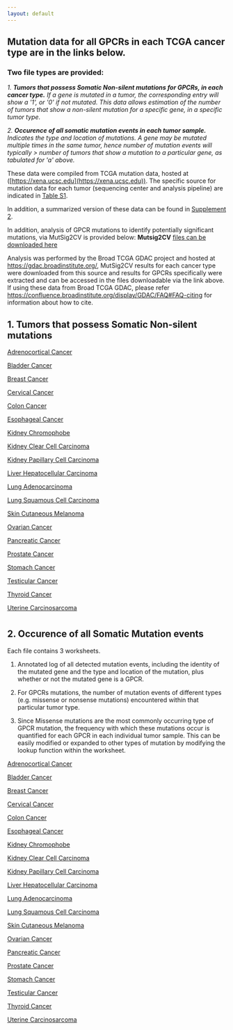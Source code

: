 ```yaml
---
layout: default
---
```


## Mutation data for all GPCRs in each TCGA cancer type are in the links below. 

### Two file types are provided:

*1. **Tumors that possess Somatic Non-silent mutations for GPCRs, in each cancer type.** If a gene is mutated in a tumor, the corresponding entry will show a '1', or '0' if not mutated. This data allows estimation of the number of tumors that show a non-silent mutation for a specific gene, in a specific tumor type.*

*2. **Occurence of all somatic mutation events in each tumor sample.** Indicates the type and location of mutations. A gene may be mutated multiple times in the same tumor, hence number of mutation events will typically > number of tumors that show a mutation to a particular gene, as tabulated for 'a' above.*

These data were compiled from TCGA mutation data, hosted at ([https://xena.ucsc.edu](https://xena.ucsc.edu)). The specific source for mutation data for each tumor (sequencing center and analysis pipeline) are indicated in [Table S1](https://drive.google.com/open?id=1fvKFBhpNL4Nl_g5Be5b3O6FWHxHpU8C3).

In addition, a summarized version of these data can be found in [Supplement 2](https://drive.google.com/open?id=1ROW2FWvDYlP7w5n-qMR8KMapnjkD2Ta9).   
   
In addition, analysis of GPCR mutations to identify potentially significant mutations, via MutSig2CV is provided below:
**Mutsig2CV** [files can be downloaded here](https://drive.google.com/open?id=1La_YVOFuoEqsXvCsyItA9XrKuASxCK0Y)

Analysis was performed by the Broad TCGA GDAC project and hosted at https://gdac.broadinstitute.org/, MutSig2CV results for each cancer type were downloaded from this source and results for GPCRs specifically were extracted and can be accessed in the files downloadable via the link above. If using these data from Broad TCGA GDAC, please refer https://confluence.broadinstitute.org/display/GDAC/FAQ#FAQ-citing for information about how to cite.
   

## 1. Tumors that possess Somatic Non-silent mutations




[Adrenocortical Cancer](https://drive.google.com/open?id=0ByccgsfmD86PMUh1TjVPR2tuZjQ) 

[Bladder Cancer](https://drive.google.com/open?id=0ByccgsfmD86PcFZZZUZBQS1HQlE) 

[Breast Cancer](https://drive.google.com/open?id=0ByccgsfmD86PZ1RvS1paRzBNRDg) 

[Cervical Cancer](https://drive.google.com/open?id=0ByccgsfmD86PZ0JXS0NEdWxiMUk) 

[Colon Cancer](https://drive.google.com/open?id=0ByccgsfmD86PaWxMT1ZnNzQyaTQ) 

[Esophageal Cancer](https://drive.google.com/open?id=0ByccgsfmD86PV3dGd3RlMUN2M1E)

[Kidney Chromophobe](https://drive.google.com/open?id=0ByccgsfmD86PMjY2SnFITEk4OVk)

[Kidney Clear Cell Carcinoma](https://drive.google.com/open?id=0ByccgsfmD86PMENoNS1ONHJhR00)

[Kidney Papillary Cell Carcinoma](https://drive.google.com/open?id=0ByccgsfmD86PRHZEZzJ3QWFwclE)

[Liver Hepatocellular Carcinoma](https://drive.google.com/open?id=0ByccgsfmD86POGFfZ1BCNEpiMEU)

[Lung Adenocarcinoma](https://drive.google.com/open?id=0ByccgsfmD86PUVVyTHRSMmhKSVU)

[Lung Squamous Cell Carcinoma](https://drive.google.com/open?id=0ByccgsfmD86PT2ZMb3VYYTZsaU0)

[Skin Cutaneous Melanoma](https://drive.google.com/open?id=0ByccgsfmD86PWUcwV21QXzRValk)

[Ovarian Cancer](https://drive.google.com/open?id=0ByccgsfmD86PVS12b3FmVDA5blk)

[Pancreatic Cancer](https://drive.google.com/open?id=0ByccgsfmD86PYTBwM1czT1h4NG8)

[Prostate Cancer](https://drive.google.com/open?id=0ByccgsfmD86PSlVQeTgzV1FJLTA)

[Stomach Cancer](https://drive.google.com/open?id=0ByccgsfmD86PUGF0Wi12Mk02ajg)

[Testicular Cancer](https://drive.google.com/open?id=0ByccgsfmD86PMHQzOURzbDhOSm8)

[Thyroid Cancer](https://drive.google.com/open?id=0ByccgsfmD86PN2J4Z0pmWkpSZnM)

[Uterine Carcinosarcoma](https://drive.google.com/open?id=0ByccgsfmD86PU3FFeENsUS1vMGM)


#

## 2. Occurence of all Somatic Mutation events

Each file contains 3 worksheets. 

1. Annotated log of all detected mutation events, including the identity of the mutated gene and the type and location of the mutation, plus whether or not the mutated gene is a GPCR.

2. For GPCRs mutations, the number of mutation events of different types (e.g. missense or nonsense mutations) encountered within that particular tumor type.

3. Since Missense mutations are the most commonly occurring type of GPCR mutation, the frequency with which these mutations occur is quantified for each GPCR in each individual tumor sample. This can be easily modified or expanded to other types of mutation by modifying the lookup function within the worksheet.



[Adrenocortical Cancer](https://drive.google.com/open?id=0ByccgsfmD86PMUh1TjVPR2tuZjQ) 

[Bladder Cancer](https://drive.google.com/open?id=0ByccgsfmD86PcFZZZUZBQS1HQlE) 

[Breast Cancer](https://drive.google.com/open?id=0ByccgsfmD86PZ1RvS1paRzBNRDg) 

[Cervical Cancer](https://drive.google.com/open?id=0ByccgsfmD86PZ0JXS0NEdWxiMUk) 

[Colon Cancer](https://drive.google.com/open?id=0ByccgsfmD86PaWxMT1ZnNzQyaTQ) 

[Esophageal Cancer](https://drive.google.com/open?id=0ByccgsfmD86PV3dGd3RlMUN2M1E)

[Kidney Chromophobe](https://drive.google.com/open?id=0ByccgsfmD86PMjY2SnFITEk4OVk)

[Kidney Clear Cell Carcinoma](https://drive.google.com/open?id=0ByccgsfmD86PMENoNS1ONHJhR00)

[Kidney Papillary Cell Carcinoma](https://drive.google.com/open?id=0ByccgsfmD86PRHZEZzJ3QWFwclE)

[Liver Hepatocellular Carcinoma](https://drive.google.com/open?id=0ByccgsfmD86POGFfZ1BCNEpiMEU)

[Lung Adenocarcinoma](https://drive.google.com/open?id=0ByccgsfmD86PUVVyTHRSMmhKSVU)

[Lung Squamous Cell Carcinoma](https://drive.google.com/open?id=0ByccgsfmD86PT2ZMb3VYYTZsaU0)

[Skin Cutaneous Melanoma](https://drive.google.com/open?id=0ByccgsfmD86PWUcwV21QXzRValk)

[Ovarian Cancer](https://drive.google.com/open?id=0ByccgsfmD86PVS12b3FmVDA5blk)

[Pancreatic Cancer](https://drive.google.com/open?id=0ByccgsfmD86PYTBwM1czT1h4NG8)

[Prostate Cancer](https://drive.google.com/open?id=0ByccgsfmD86PSlVQeTgzV1FJLTA)

[Stomach Cancer](https://drive.google.com/open?id=0ByccgsfmD86PUGF0Wi12Mk02ajg)

[Testicular Cancer](https://drive.google.com/open?id=0ByccgsfmD86PMHQzOURzbDhOSm8)

[Thyroid Cancer](https://drive.google.com/open?id=0ByccgsfmD86PN2J4Z0pmWkpSZnM)

[Uterine Carcinosarcoma](https://drive.google.com/open?id=0ByccgsfmD86PU3FFeENsUS1vMGM)

